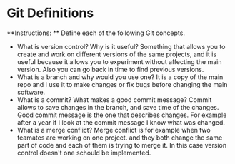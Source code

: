 # Git Definitions

**Instructions: ** Define each of the following Git concepts.

* What is version control?  Why is it useful?
Something that allows you to create and work on different versions of the same projects, and it is useful because it allows you to experiment without affecting the main version. Also you can go back in time to find previous versions. 
* What is a branch and why would you use one?
It is a copy of the main repo and I use it to make changes or fix bugs before changing the main software.
* What is a commit? What makes a good commit message?
Commit allows to save changes in the branch, and save time of the changes. Good commit message is the one that describes changes. For example after a year if I look at the commit message I know what was changed. 
* What is a merge conflict?
Merge conflict is for example when two teamates are working on one project. and they both change the same part of code and each of them is trying to merge it. In this case version control doesn't one schould be implemented. 